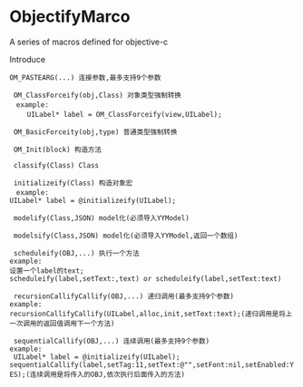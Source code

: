 # ObjectifyMarco
A series of macros defined for objective-c

Introduce

` OM_PASTEARG(...) 连接参数,最多支持9个参数 `

` OM_ClassForceify(obj,Class) 对象类型强制转换`</br>
&nbsp;&nbsp;&nbsp;`example:`<br>
 &nbsp;&nbsp;&nbsp;&nbsp;&nbsp;&nbsp;` UILabel* label = OM_ClassForceify(view,UILabel);`

` OM_BasicForceity(obj,type) 普通类型强制转换`

` OM_Init(block) 构造方法`

` classify(Class) Class` 

` initializeify(Class) 构造对象宏`</br>
&nbsp;&nbsp;&nbsp;`example:`</br>
           `UILabel* label = @initializeify(UILabel);`

` modelify(Class,JSON) model化(必须导入YYModel)`
    
` modelsify(Class,JSON) model化(必须导入YYModel,返回一个数组)`

` scheduleify(OBJ,...) 执行一个方法`</br>
        `example:`</br>
            `设置一个label的text;`</br>
            `scheduleify(label,setText:,text) or scheduleify(label,setText:text)`

` recursionCallifyCallify(OBJ,...) 递归调用(最多支持9个参数)`</br>
        `example:`</br>
           `recursionCallifyCallify(UILabel,alloc,init,setText:text);(递归调用是将上一次调用的返回值调用下一个方法)`

` sequentialCallify(OBJ,...) 连续调用(最多支持9个参数)`</br>
        `example:`</br>
          ` UILabel* label = @initializeify(UILabel);`</br>
           `sequentialCallify(label,setTag:11,setText:@"",setFont:nil,setEnabled:YES);(连续调用是将传入的OBJ,依次执行后面传入的方法)`
